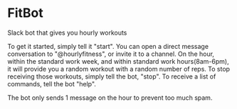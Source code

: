 # FitBot
Slack bot that gives you hourly workouts

To get it started, simply tell it "start". You can open a direct message conversation to "@hourlyfitness", or invite it to a channel.
On the hour, within the standard work week, and within standard work hours(8am-6pm), it will provide you a random workout with a random number of reps.
To stop receiving those workouts, simply tell the bot, "stop".
To receive a list of commands, tell the bot "help".

The bot only sends 1 message on the hour to prevent too much spam.
